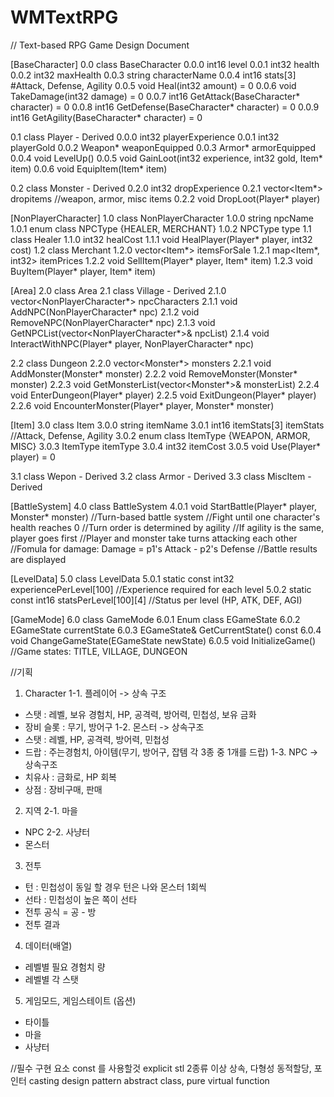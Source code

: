 ﻿# WMTextRPG

// Text-based RPG Game Design Document

[BaseCharacter]
0.0 class BaseCharacter <abstract>
0.0.0 int16 level
0.0.1 int32 health
0.0.2 int32 maxHealth
0.0.3 string characterName
0.0.4 int16 stats[3] #Attack, Defense, Agility
0.0.5 void Heal(int32 amount) = 0
0.0.6 void TakeDamage(int32 damage) = 0
0.0.7 int16 GetAttack(BaseCharacter* character) = 0
0.0.8 int16 GetDefense(BaseCharacter* character) = 0
0.0.9 int16 GetAgility(BaseCharacter* character) = 0

0.1 class Player - Derived
0.0.0 int32 playerExperience
0.0.1 int32 playerGold
0.0.2 Weapon* weaponEquipped
0.0.3 Armor* armorEquipped
0.0.4 void LevelUp()
0.0.5 void GainLoot(int32 experience, int32 gold, Item* item)
0.0.6 void EquipItem(Item* item)

0.2 class Monster - Derived
0.2.0 int32 dropExperience
0.2.1 vector<Item*> dropitems //weapon, armor, misc items
0.2.2 void DropLoot(Player* player)

[NonPlayerCharacter]
1.0 class NonPlayerCharacter <abstract>
1.0.0 string npcName
1.0.1 enum class NPCType {HEALER, MERCHANT}
1.0.2 NPCType type
1.1 class Healer
1.1.0 int32 healCost
1.1.1 void HealPlayer(Player* player, int32 cost)
1.2 class Merchant
1.2.0 vector<Item*> itemsForSale
1.2.1 map<Item*, int32> itemPrices
1.2.2 void SellItem(Player* player, Item* item)
1.2.3 void BuyItem(Player* player, Item* item)

[Area]
2.0 class Area <abstract>
2.1 class Village - Derived
2.1.0 vector<NonPlayerCharacter*> npcCharacters
2.1.1 void AddNPC(NonPlayerCharacter* npc)
2.1.2 void RemoveNPC(NonPlayerCharacter* npc)
2.1.3 void GetNPCList(vector<NonPlayerCharacter*>& npcList)
2.1.4 void InteractWithNPC(Player* player, NonPlayerCharacter* npc)

2.2 class Dungeon
2.2.0 vector<Monster*> monsters
2.2.1 void AddMonster(Monster* monster)
2.2.2 void RemoveMonster(Monster* monster)
2.2.3 void GetMonsterList(vector<Monster*>& monsterList)
2.2.4 void EnterDungeon(Player* player)
2.2.5 void ExitDungeon(Player* player)
2.2.6 void EncounterMonster(Player* player, Monster* monster)

[Item]
3.0 class Item <abstract>
3.0.0 string itemName
3.0.1 int16 itemStats[3] itemStats //Attack, Defense, Agility
3.0.2 enum class ItemType {WEAPON, ARMOR, MISC}
3.0.3 ItemType itemType
3.0.4 int32 itemCost
3.0.5 void Use(Player* player) = 0

3.1 class Wepon - Derived
3.2 class Armor - Derived
3.3 class MiscItem - Derived

[BattleSystem]
4.0 class BattleSystem
4.0.1 void StartBattle(Player* player, Monster* monster)
//Turn-based battle system
//Fight until one character's health reaches 0
//Turn order is determined by agility
//If agility is the same, player goes first
//Player and monster take turns attacking each other
//Fomula for damage: Damage = p1's Attack - p2's Defense
//Battle results are displayed


[LevelData]
5.0 class LevelData
5.0.1 static const int32 experiencePerLevel[100] //Experience required for each level
5.0.2 static const int16 statsPerLevel[100][4] //Status per level (HP, ATK, DEF, AGI)

[GameMode]
6.0 class GameMode 
6.0.1 Enum class EGameState
6.0.2 EGameState currentState
6.0.3 EGameState& GetCurrentState() const
6.0.4 void ChangeGameState(EGameState newState)
6.0.5 void InitializeGame()
//Game states: TITLE, VILLAGE, DUNGEON



//기획

1. Character
1-1. 플레이어 -> 상속 구조
 - 스탯 : 레벨, 보유 경험치, HP, 공격력, 방어력, 민첩성, 보유 금화
 - 장비 슬롯 : 무기, 방어구
1-2. 몬스터 -> 상속구조
 - 스탯 : 레벨, HP, 공격력, 방어력, 민첩성
 - 드랍 : 주는경험치, 아이템(무기, 방어구, 잡템 각 3종 중 1개를 드랍)
1-3. NPC -> 상속구조
 - 치유사 : 금화로,  HP 회복
 - 상점 : 장비구매, 판매

2. 지역
2-1. 마을
 - NPC
2-2. 사냥터
 - 몬스터

3. 전투
 - 턴 : 민첩성이 동일 할 경우 턴은 나와 몬스터 1회씩
 - 선타 : 민첩성이 높은 쪽이 선타
 - 전투 공식 = 공 - 방
 - 전투 결과

4. 데이터(배열)
 - 레벨별 필요 경험치 량
 - 레벨별 각 스탯

5. 게임모드, 게임스테이트 (옵션)
 - 타이틀
 - 마을
 - 사냥터

//필수 구현 요소
const 를 사용할것
explicit
stl 2종류 이상
상속, 다형성
동적할당, 포인터
casting
design pattern 
abstract class, pure virtual function
